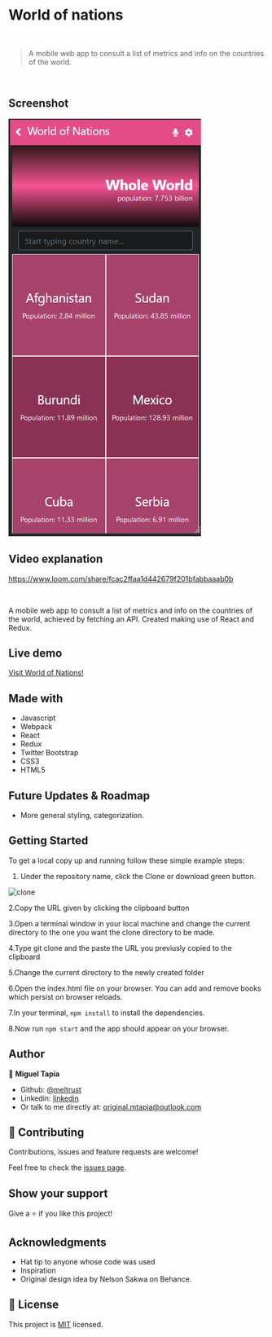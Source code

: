# World of nations

<br/>

> A mobile web app to consult a list of metrics and info on the countries of the world.

<br/>


## Screenshot

![screenshot](./assets/app_screenshot.png)

## Video explanation

https://www.loom.com/share/fcac2ffaa1d442679f201bfabbaaab0b

<br/>

A mobile web app to consult a list of metrics and info on the countries of the world, achieved by fetching an API. Created making use of React and Redux.  

## Live demo

[Visit World of Nations!](https://meltrust.github.io/world-of-nations/) 

## Made with

- Javascript
- Webpack
- React
- Redux
- Twitter Bootstrap
- CSS3
- HTML5

## Future Updates & Roadmap

- More general styling, categorization.

## Getting Started

To get a local copy up and running follow these simple example steps:

1. Under the repository name, click the Clone or download green button.

![clone](https://user-images.githubusercontent.com/53324035/73660989-4451aa80-4667-11ea-8a89-176f89d6548a.png)

2.Copy the URL given by clicking the clipboard button

3.Open a terminal window in your local machine and change the current directory to the one you want the clone directory to be made.

4.Type  git clone and the paste the URL you previusly copied to the clipboard

5.Change the current directory to the newly created folder

6.Open the index.html file on your browser. You can add and remove books which persist on browser reloads.

7.In your terminal, `npm install` to install the dependencies.

8.Now run `npm start` and the app should appear on your browser.

## Author

👤 **Miguel Tapia**

- Github: [@meltrust](https://github.com/meltrust)
- Linkedin: [linkedin](https://www.linkedin.com/in/meltrust/)
- Or talk to me directly at: original.mtapia@outlook.com
  
## 🤝 Contributing

Contributions, issues and feature requests are welcome!

Feel free to check the [issues page](issues/).

## Show your support

Give a ⭐️ if you like this project!

## Acknowledgments

- Hat tip to anyone whose code was used
- Inspiration
- Original design idea by Nelson Sakwa on Behance.

## 📝 License

This project is [MIT](lic.url) licensed.
